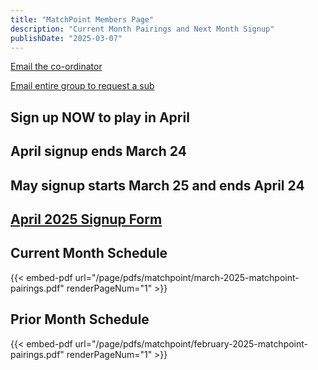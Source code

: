 ```yaml
---
title: "MatchPoint Members Page"
description: "Current Month Pairings and Next Month Signup"
publishDate: "2025-03-07"
---
```


[Email the co-ordinator](mailto:m.bowman@yahoo.com)

[Email entire group to request a sub](mailto:matchpoint-tennis@googlegroups.com)

## **Sign up NOW to play in April**<br>

## **April signup ends March 24**

## **May signup starts March 25 and ends April 24**

## **[April 2025 Signup Form](/page/groups/matchpoint/signup.md)**

## **Current Month Schedule**

{{< embed-pdf url="/page/pdfs/matchpoint/march-2025-matchpoint-pairings.pdf" renderPageNum="1" >}}

## **Prior Month Schedule**

{{< embed-pdf url="/page/pdfs/matchpoint/february-2025-matchpoint-pairings.pdf" renderPageNum="1" >}}
